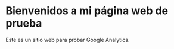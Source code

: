<!DOCTYPE html>
<html lang="es">
<head>
    <meta charset="UTF-8">
    <meta name="viewport" content="width=device-width, initial-scale=1.0">
    <title>Mi Página de Prueba</title>
</head>
<body>
    <h1>Bienvenidos a mi página web de prueba</h1>
    <p>Este es un sitio web para probar Google Analytics.</p>
</body>
</html>
